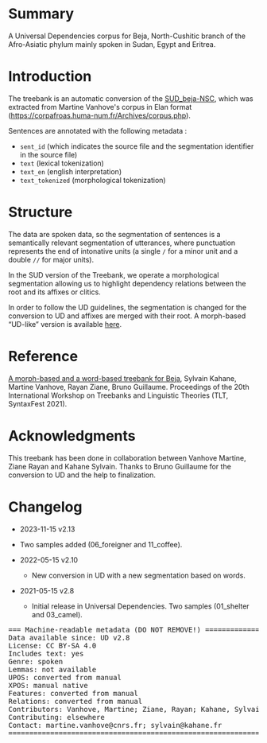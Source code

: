 # Summary

A Universal Dependencies corpus for Beja, North-Cushitic branch of the Afro-Asiatic phylum mainly spoken in Sudan, Egypt and Eritrea.


# Introduction

The treebank is an automatic conversion of the [SUD_beja-NSC](https://github.com/surfacesyntacticud/SUD_Beja-NSC), which was extracted from Martine Vanhove's corpus in Elan format (https://corpafroas.huma-num.fr/Archives/corpus.php).

Sentences are annotated with the following metadata :
+ `sent_id` (which indicates the source file and the segmentation identifier in the source file)
+ `text` (lexical tokenization)
+ `text_en` (english interpretation)
+ `text_tokenized` (morphological tokenization)

# Structure

The data are spoken data, so the segmentation of sentences is a semantically relevant segmentation of utterances, where punctuation represents the end of intonative units (a single `/` for a minor unit and a double `//` for major units).

In the SUD version of the Treebank, we operate a morphological segmentation allowing us to highlight dependency relations between the root and its affixes or clitics.

In order to follow the UD guidelines, the segmentation is changed for the conversion to UD and affixes are merged with their root.
A morph-based “UD-like” version is available [here](https://github.com/UniversalDependencies/UD_Beja-NSC/tree/dev/not-to-release).

# Reference

[A morph-based and a word-based treebank for Beja](https://aclanthology.org/2021.tlt-1.5/), Sylvain Kahane, Martine Vanhove, Rayan Ziane, Bruno Guillaume. Proceedings of the 20th International Workshop on Treebanks and Linguistic Theories (TLT, SyntaxFest 2021).

# Acknowledgments

This treebank has been done in collaboration between Vanhove Martine, Ziane Rayan and Kahane Sylvain. Thanks to Bruno Guillaume for the conversion to UD and the help to finalization.


# Changelog

* 2023-11-15 v2.13
 * Two samples added (06_foreigner and 11_coffee).

* 2022-05-15 v2.10
  * New conversion in UD with a new segmentation based on words.

* 2021-05-15 v2.8
  * Initial release in Universal Dependencies. Two samples (01_shelter and 03_camel).


<pre>
=== Machine-readable metadata (DO NOT REMOVE!) ================================
Data available since: UD v2.8
License: CC BY-SA 4.0
Includes text: yes
Genre: spoken
Lemmas: not available
UPOS: converted from manual
XPOS: manual native
Features: converted from manual
Relations: converted from manual
Contributors: Vanhove, Martine; Ziane, Rayan; Kahane, Sylvain; Guillaume, Bruno
Contributing: elsewhere
Contact: martine.vanhove@cnrs.fr; sylvain@kahane.fr
===============================================================================
</pre>
